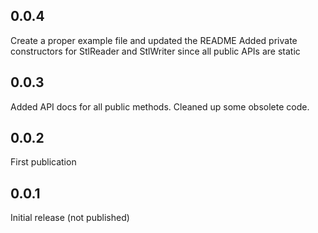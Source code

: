 ## 0.0.4
Create a proper example file and updated the README
Added private constructors for StlReader and StlWriter since all public APIs are static

## 0.0.3
Added API docs for all public methods. Cleaned up some obsolete code.

## 0.0.2
First publication

## 0.0.1
Initial release (not published)
